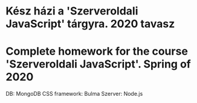 # Kész házi a 'Szerveroldali JavaScript' tárgyra. 2020 tavasz
# Complete homework for the course 'Szerveroldali JavaScript'. Spring of 2020
DB: MongoDB
CSS framework: Bulma
Szerver: Node.js
